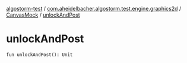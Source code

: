 [algostorm-test](../../index.md) / [com.aheidelbacher.algostorm.test.engine.graphics2d](../index.md) / [CanvasMock](index.md) / [unlockAndPost](.)

# unlockAndPost

`fun unlockAndPost(): Unit`